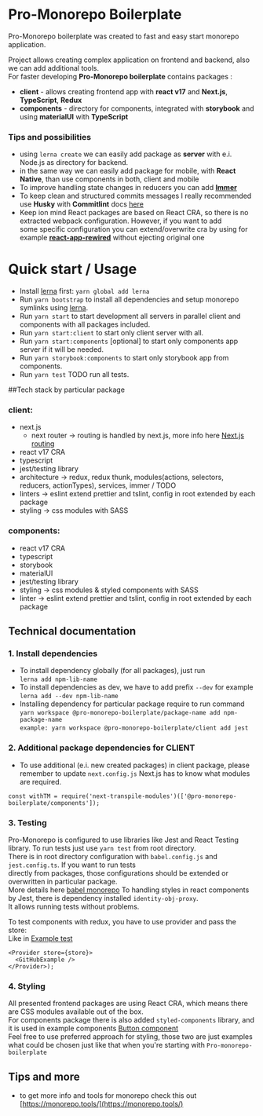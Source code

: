 # Pro-Monorepo Boilerplate

Pro-Monorepo boilerplate was created to fast and easy start monorepo application.

Project allows creating complex application on frontend and backend, also we can add additional tools.  
For faster developing **Pro-Monorepo boilerplate** contains packages :

* **client** - allows creating frontend app with **react v17** and **Next.js**, **TypeScript**, **Redux**
* **components** - directory for components, integrated with **storybook** and using **materialUI** with **TypeScript**
 
### Tips and possibilities
* using `lerna create` we can easily add package as **server** with e.i. Node.js as directory for backend.
* in the same way we can easily add package for mobile, with **React Native**, than use components in both, client and mobile  
* To improve handling state changes in reducers you can add **[Immer](https://immerjs.github.io/immer/)** 
* To keep clean and structured commits messages I really recommended use **Husky** with **Commitlint** docs [here](https://github.com/conventional-changelog/commitlint)
* Keep ion mind React packages are based on React CRA, so there is no extracted webpack configuration. However, if you want to add  
some specific configuration you can extend/overwrite cra by using for example **[react-app-rewired](https://github.com/timarney/react-app-rewired)** without ejecting original one

# Quick start / Usage
- Install [lerna](https://github.com/lerna/lerna) first: `yarn global add lerna`
- Run `yarn bootstrap` to install all dependencies and setup monorepo symlinks using [lerna](https://github.com/lerna/lerna).
- Run `yarn start` to start development all servers in parallel client and components with all packages included.
- Run `yarn start:client` to start only client server with all.
- Run `yarn start:components` [optional] to start only components app server if it will be needed.
- Run `yarn storybook:components` to start only storybook app from components.
- Run `yarn test` TODO run all tests.

##Tech stack by particular package
### client:
- next.js
  - next router -> routing is handled by next.js, more info here [Next.js routing](https://nextjs.org/docs/routing/introduction)
- react v17 CRA
- typescript
- jest/testing library
- architecture -> redux, redux thunk, modules(actions, selectors, reducers, actionTypes), services, immer / TODO 
- linters -> eslint extend prettier and tslint, config in root extended by each package
- styling -> css modules with SASS

### components:
- react v17 CRA
- typescript
- storybook
- materialUI
- jest/testing library
- styling -> css modules & styled components with SASS
- linter -> eslint extend prettier and tslint, config in root extended by each package


## Technical documentation
### 1. Install dependencies
* To install dependency globally (for all packages), just run  
```lerna add npm-lib-name```  
* To install dependencies as dev, we have to add prefix  `--dev` 
for example   
`lerna add --dev npm-lib-name`
* Installing dependency for particular package require to run command   
```yarn workspace @pro-monorepo-boilerplate/package-name add npm-package-name```  
```example: yarn workspace @pro-monorepo-boilerplate/client add jest```
### 2. Additional package dependencies for CLIENT
* To use additional (e.i. new created packages) in client package, please remember to update `next.config.js` 
Next.js has to know what modules are required.
```
const withTM = require('next-transpile-modules')(['@pro-monorepo-boilerplate/components']);
```
### 3. Testing
Pro-Monorepo is configured to use libraries like Jest and React Testing library. To run tests just use `yarn test` from
root directory.  
There is in root directory configuration with `babel.config.js` and `jest.config.ts`. If you want to run tests  
directly from packages, those configurations should be extended or overwritten in particular package.  
More details here [babel monorepo](https://babeljs.io/docs/en/config-files#monorepos)
To handling styles in react components by Jest, there is dependency installed `identity-obj-proxy`.  
It allows running tests without problems.

To test components with redux, you have to use provider and pass the store:  
Like in [Example test](packages/client/src/views/GitHubExample/index.test.tsx)
```
<Provider store={store}>
  <GitHubExample />
</Provider>);
```
### 4. Styling 
All presented frontend packages are using React CRA, which means there are CSS modules available out of the box.  
For components package there is also added `styled-components` library, and it is used in example components [Button component](packages/components/src/components/Button/Button.tsx)   
Feel free to use preferred approach for styling, those two are just examples what could be chosen just like that when you're starting with `Pro-monorepo-boilerplate` 



## Tips and more
- to get more info and tools for monorepo check this out [https://monorepo.tools/](https://monorepo.tools/)